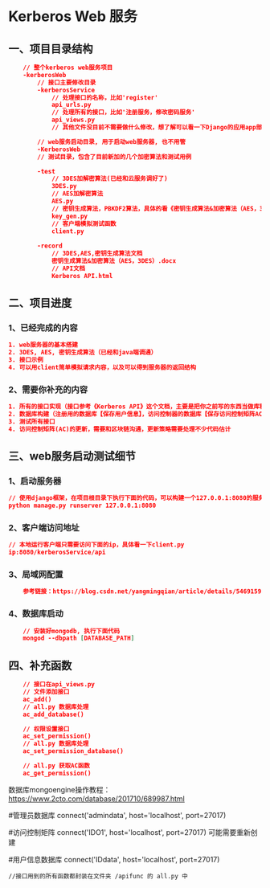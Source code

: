# Kerberos Web 服务

## 一、项目目录结构
```json
    // 整个kerberos web服务项目
    -kerberosWeb
        // 接口主要修改目录
        -kerberosService
            // 处理接口的名称，比如'register'
            api_urls.py 
            // 处理所有的接口，比如'注册服务，修改密码服务'
            api_views.py
            // 其他文件没目前不需要做什么修改，想了解可以看一下Django的应用app部分

        // web服务启动目录, 用于启动web服务器, 也不用管
        -KerberosWeb
        // 测试目录，包含了目前新加的几个加密算法和测试用例

        -test
            // 3DES加解密算法(已经和云服务调好了)
            3DES.py
            // AES加解密算法
            AES.py
            // 密钥生成算法，PBKDF2算法，具体的看《密钥生成算法&加密算法（AES，3DES）》
            key_gen.py
            // 客户端模拟测试函数
            client.py 
        
        -record
            // 3DES,AES,密钥生成算法文档
            密钥生成算法&加密算法（AES，3DES）.docx
            // API文档
            Kerberos API.html

```

## 二、项目进度

### 1、已经完成的内容
```json
1. web服务器的基本搭建
2. 3DES, AES, 密钥生成算法（已经和java端调通）
3. 接口示例
4. 可以用client简单模拟请求内容，以及可以得到服务器的返回结构
```

### 2、需要你补充的内容
```json
1. 所有的接口实现（接口参考《Kerberos API》这个文档，主要是把你之前写的东西当做库移植过来，并且要返回json格式的数据）
2. 数据库构建（注册用的数据库【保存用户信息】，访问控制器的数据库【保存访问控制矩阵AC】）
3. 测试所有接口
4. 访问控制矩阵(AC)的更新，需要和区块链沟通，更新策略需要处理不少代码估计
```

## 三、web服务启动测试细节

### 1、启动服务器
```json
// 使用django框架，在项目根目录下执行下面的代码，可以构建一个127.0.0.1:8080的服务器
python manage.py runserver 127.0.0.1:8080
```

### 2、客户端访问地址
```json
// 本地运行客户端只需要访问下面的ip，具体看一下client.py
ip:8080/kerberosService/api
```

### 3、局域网配置
```json
    参考链接：https://blog.csdn.net/yangmingqian/article/details/54691598
```

### 4、数据库启动
```json
    // 安装好mongodb, 执行下面代码
    mongod --dbpath [DATABASE_PATH]
```

## 四、补充函数
```json
    // 接口在api_views.py
    // 文件添加接口
    ac_add()
    // all.py 数据库处理
    ac_add_database()

    // 权限设置接口
    ac_set_permission()
    // all.py 数据库处理
    ac_set_permission_database()

    // all.py 获取AC函数
    ac_get_permission()

```

数据库mongoengine操作教程：
https://www.2cto.com/database/201710/689987.html

#管理员数据库
connect('admindata', host='localhost', port=27017)

#访问控制矩阵
connect('IDO1', host='localhost', port=27017)
可能需要重新创建

#用户信息数据库
connect('IDdata', host='localhost', port=27017)

```
//接口用到的所有函数都封装在文件夹 /apifunc 的 all.py 中 
```

